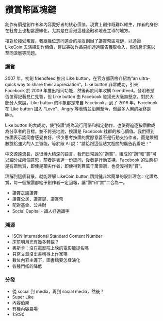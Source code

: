 # 讚賞幣區塊鏈

創作有價是創作者和內容愛好者的核心價值，現實上創作既難以維生，作者的身份在社會上也相當邊緣化，尤其是在香港這種金融和地產主導的地方。

相對於接受現實，我跟幾位志同道合的朋友創辦了讚賞幣區塊鏈，以通證 LikeCoin 去演繹創作價值，嘗試突破作品只能透過廣告獲取收入，假信息氾濫以至同溫層等問題。

### 讚賞

2007 年，初創 friendfeed 推出 Like button，在官方部落格介紹為“an ultra-quick way to share their appreciation”。Like button 非常成功，引來 Facebook 於 2009 年推出相同功能，然後再於同年收購 friendfeed。發明者是否值得記著見仁見智，但 Like button 由 Facebook 發揚光大毫無懸念，對於大部分人來說，Like button 的印象都是來自 Facebook。到了 2016 年，Facebook 在 Like button 加入 “Love"、Angry 等表情並沿用至今，但最多人用的始終是 like。

Like button 的大成功，使”按讚“成為流行用語和指定動作，也使得追逐按讚數成為分享者的目標。並不誇張地說，按讚是 Facebook 社群的核心價值。我們得到按讚表示認同會感覺良好，很少思考按讚的實際意義不是行動支持作者，而是餵飼數據給強大的人工智能，等於跟 AI 說：”請給跟這個貼文相關的廣告我看吧！"

中文源遠流長，是很博大精深的語言，我們日常說的”讚賞“，組成的”讚“和”賞“可以細分成兩個意思，前者是表達一份認同，後者是行動支持。Facebook 的生態卻是有讚無賞，即使是頂尖作者，即使得到百萬千萬個讚，也從沒得到”賞“。

理解到這個背景，就能理解 LikeCoin button 讚賞鍵非常簡單的設計理念：化讚為賞，每一個按讚都給予創作者一定回報，讓“讚”和“賞”二合為一。



* 讚賞之謂讚賞
* 讚賞公民、讚賞鍵、讚賞幣
* 配對基金、公共財
* Social Capital - 識人好過識字

### 溯源

* ISCN International Standard Content Number
* 床前明月光有幾多轉載？
* 奧斯卡：沒在電影院上映的電影能提名嗎
* 只寫文章沒出書稱得上作家嗎
* 數位內容主導下，圖書館要怎樣演化
* 各種門檻的降低

### 分發

* 從 social 到 media，再到 social media，然後？
* Super Like
* 內容伯樂
* 有機內容農場
* 1:9:90

